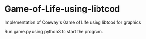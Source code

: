 # Game-of-Life-using-libtcod
Implementation of Conway's Game of Life using libtcod for graphics

Run game.py using python3 to start the program.
